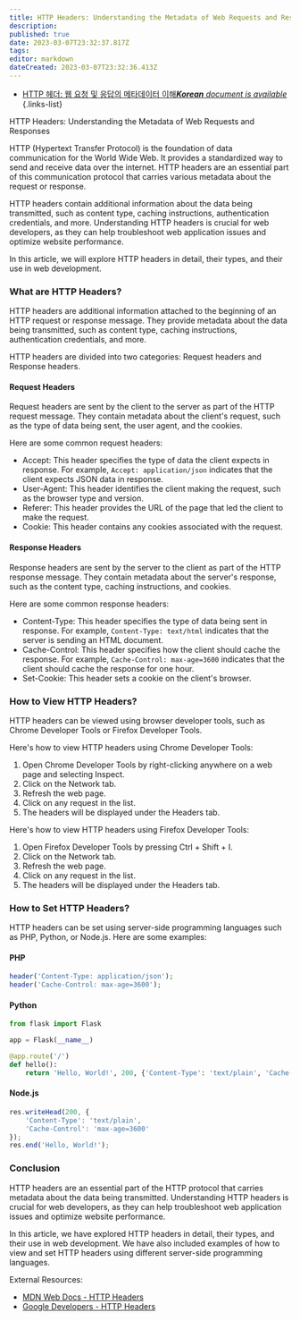 ```yaml
---
title: HTTP Headers: Understanding the Metadata of Web Requests and Responses
description: 
published: true
date: 2023-03-07T23:32:37.817Z
tags: 
editor: markdown
dateCreated: 2023-03-07T23:32:36.413Z
---
```


- [HTTP 헤더: 웹 요청 및 응답의 메타데이터 이해***Korean** document is available*](/ko/Knowledge-base/Network/http-headers-understanding-the-metadata-of-web-requests-and-responses)
{.links-list}

HTTP Headers: Understanding the Metadata of Web Requests and Responses

HTTP (Hypertext Transfer Protocol) is the foundation of data communication for the World Wide Web. It provides a standardized way to send and receive data over the internet. HTTP headers are an essential part of this communication protocol that carries various metadata about the request or response.

HTTP headers contain additional information about the data being transmitted, such as content type, caching instructions, authentication credentials, and more. Understanding HTTP headers is crucial for web developers, as they can help troubleshoot web application issues and optimize website performance.

In this article, we will explore HTTP headers in detail, their types, and their use in web development.

### What are HTTP Headers?

HTTP headers are additional information attached to the beginning of an HTTP request or response message. They provide metadata about the data being transmitted, such as content type, caching instructions, authentication credentials, and more.

HTTP headers are divided into two categories: Request headers and Response headers.

#### Request Headers

Request headers are sent by the client to the server as part of the HTTP request message. They contain metadata about the client's request, such as the type of data being sent, the user agent, and the cookies.

Here are some common request headers:

- Accept: This header specifies the type of data the client expects in response. For example, ```Accept: application/json``` indicates that the client expects JSON data in response.
- User-Agent: This header identifies the client making the request, such as the browser type and version.
- Referer: This header provides the URL of the page that led the client to make the request.
- Cookie: This header contains any cookies associated with the request.

#### Response Headers

Response headers are sent by the server to the client as part of the HTTP response message. They contain metadata about the server's response, such as the content type, caching instructions, and cookies.

Here are some common response headers:

- Content-Type: This header specifies the type of data being sent in response. For example, ```Content-Type: text/html``` indicates that the server is sending an HTML document.
- Cache-Control: This header specifies how the client should cache the response. For example, ```Cache-Control: max-age=3600``` indicates that the client should cache the response for one hour.
- Set-Cookie: This header sets a cookie on the client's browser.

### How to View HTTP Headers?

HTTP headers can be viewed using browser developer tools, such as Chrome Developer Tools or Firefox Developer Tools.

Here's how to view HTTP headers using Chrome Developer Tools:

1. Open Chrome Developer Tools by right-clicking anywhere on a web page and selecting Inspect.
2. Click on the Network tab.
3. Refresh the web page.
4. Click on any request in the list.
5. The headers will be displayed under the Headers tab.

Here's how to view HTTP headers using Firefox Developer Tools:

1. Open Firefox Developer Tools by pressing Ctrl + Shift + I.
2. Click on the Network tab.
3. Refresh the web page.
4. Click on any request in the list.
5. The headers will be displayed under the Headers tab.

### How to Set HTTP Headers?

HTTP headers can be set using server-side programming languages such as PHP, Python, or Node.js. Here are some examples:

#### PHP

```php
header('Content-Type: application/json');
header('Cache-Control: max-age=3600');
```

#### Python

```python
from flask import Flask

app = Flask(__name__)

@app.route('/')
def hello():
    return 'Hello, World!', 200, {'Content-Type': 'text/plain', 'Cache-Control': 'max-age=3600'}
```

#### Node.js

```javascript
res.writeHead(200, {
    'Content-Type': 'text/plain',
    'Cache-Control': 'max-age=3600'
});
res.end('Hello, World!');
```

### Conclusion

HTTP headers are an essential part of the HTTP protocol that carries metadata about the data being transmitted. Understanding HTTP headers is crucial for web developers, as they can help troubleshoot web application issues and optimize website performance.

In this article, we have explored HTTP headers in detail, their types, and their use in web development. We have also included examples of how to view and set HTTP headers using different server-side programming languages.

External Resources:
- [MDN Web Docs - HTTP Headers](https://developer.mozilla.org/en-US/docs/Web/HTTP/Headers)
- [Google Developers - HTTP Headers](https://developers.google.com/web/updates/2017/09/immutable-headers)
